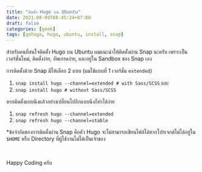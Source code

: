 ```yaml
---
title: "ติดตั้ง Hugo บน Ubuntu"
date: 2021-08-09T08:45:24+07:00
draft: false
categories: [geek]
tags: [gohugo, hugo, ubuntu, install, snap]
---
```


สำหรับคนที่สนใจติดตั้ง Hugo บน Ubuntu ผมแนะนำให้ติดตั้งผ่าน Snap นะครับ เพราะเป็นเวอร์ชั่นใหม่, ติดตั้งง่าย, อัพเกรดง่าย, และอยู่ใน Sandbox ของ Snap เอง <!--more-->

การติดตั้งด้วย Snap มีให้เลือก 2 แบบ (ผมใช้แบบที่ 1 เวอร์ชั่น `extended`)

1. `snap install hugo --channel=extended # with Sass/SCSS` และ
2. `snap install hugo # without Sass/SCSS`

หากติดตั้งแบบนึงแล้วอย่างเปลี่ยนไปอีกแบบนึงก็ทำได้ง่าย

1. `snap refresh hugo --channel=extended`
2. `snap refresh hugo --channel=stable`

\*ข้อจำกัดของการติดตั้งผ่าน Snap คือตัว Hugo จะไม่สามารถเขียนไฟล์ได้หากโปรเจกต์ไม่ได้อยู่ใน `$HOME` หรือ Directory ที่ผู้ใช้งานไม่ได้เป็นเจ้าของ

&nbsp;

Happy Coding ครับ
